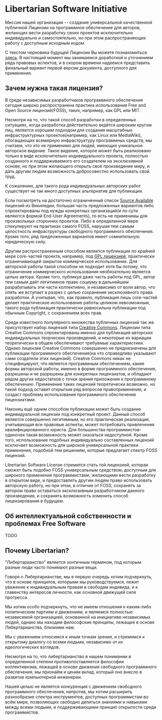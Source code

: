 # Libertarian Software Initiative

Миссия нашей организации -- создание универсальной качественной публичной
Лицензии на программное обеспечение для авторов, желающих вести разработку
своих проектов исключительно индивидуально и самостоятельно, но при этом
распространяющих работу с доступным исходным кодом.

С текстом черновика будущей Лицензии Вы можете познакомиться
[здесь](license-draft-ru.md). В настоящий момент мы занимаемся доработкой и
уточнением ряда правовых аспектов, и в скором времени надеемся представить
финальный вариант первой версии документа, доступного для применения.

## Зачем нужна такая лицензия?

В среде независимых разработчиков программного обеспечения сегодня широко
распространена практика использования Free and Open Source лицензий(FOSS),
таких, например, как GPL или MIT.

Несмотря на то, что такой способ разработки в определенных ситуациях, когда
разработка действительно ведётся широким кругом лиц, является хорошим
подходом для создания масштабных инфраструктурных проектов(например, как Linux
или MediaWiki), обогащающих всемирную инфраструктуру программных средств,
мы считаем, что это не применимо для людей, имеющих уникальное авторское
видение. Такое видение, которое может быть реализовано только в
виде исключительно индивидуального проекта, полностью созданного и
поддерживаемого его создателем на эксклюзивной основе, но при этом желающего
открыть своё произведение миру, и дать другим людям возможность добросовестно
использовать свой труд.

К сожалению, для такого рода индивидуальных авторских работ существует не так
много доступных альтернатив для публикации.

Если посмотреть на достаточно ограниченный список
[Source Available](https://en.wikipedia.org/wiki/Source-available_software#Non-free_licenses)
лицензий из Википедии, большая часть предложенных вариантов либо спроектированы
под нужды конкретных организаций(и по сути являются формой End-User Agreements),
то есть не применимы для произвольных сторонних проектов. Либо в определенной
мере спекулируют на практиках самого FOSS, нарушая тем самым целостность
инфраструктуры свободного программного обеспечения. Кроме того, ряд предложенных
вариантов имеет сомнительную юридическую силу.

Другим распространенным способом является публикация по крайней мере core-частей
проекта, например, под
[GPL лицензией](https://www.gnu.org/licenses/gpl-3.0.html), практически
ограничивающей закрытое коммерческое использование. Для авторской работы такой
способом не подходит хотя бы потому, что ограничение коммерческого использования
необязательно является целью автора. Кроме того, публикуя даже часть работы под
GPL, автор тем самым даёт легитимное право социуму в дальнейшем разрабатывать
эти части коллективно, и независимо от воли автор, что опять же вступает в
разрез с целью сохранения эксклюзивного права разработки. А учитывая, что, как
правило, публикация лишь core-частей делает практическое использование работы
целиком невозможным, такого рода публикация практически равносильна публикации
под обычным Copyright, с сохранением всех прав.

Среди известного популярного множества публичных лицензий так же присутствует
набор лицензий типа [Creative Commons](https://creativecommons.org/). Лицензии
типа Creative Commons спроектированы именно для публикаций авторских
индивидуальных творческих произведений, и некоторые их вариации теоретически в
общем обеспечивают требуемые характеристики. Однако лицензии Creative Commons
совершенно не предназначены для публикации программного обеспечения(на что
справедливо указывают сами создатели этих лицензий). Creative Commons никак не
специфицируют, что является программным обеспечением, какие формы авторской
работы, именно в форме программного обеспечения, разрешены и не разрешены
для конкретных лицензиатов, и обладают рядом других недостатков с точки зрения
приложения к программному обеспечению. Применение таких лицензий теоретически
возможно, но такой подход оставит открытым ряд вопросов правоприменения, и
создаст проблему использования программного обеспечения лицензиатами.

Наконец ещё одним способом публикации может быть создание индивидуальной
лицензии под конкретный проект. Данный способ является совершенно легитимным,
но его практическая реализация, учитывающая все правовые аспекты, может
потребовать привлечения квалифицированного юриста. Для большинства
программистов-одиночек такая возможность может оказаться недоступной. Кроме
того, использование подобных индивидуально составленных лицензий исключает
возможность для широкой универсальной практики применения, подобной тем
решениям, которые предлагает спектр FOSS лицензий.

Libertarian Software License стремится стать той лицензией, которая сможет
быть подобно FOSS универсальным средством, доступным для широкого применения
программистами, желающими вести разработку в открытом виде, и предоставлять
другим людям право использовать авторскую работу, но при этом, в отличие от
FOSS, сохранять за автором право оставаться эксклюзивным разработчиком данного
произведения, и сохранять возможность изменить способ лицензирования в будущем.

## Об интеллектуальной собственности и проблемах Free Software

TODO

## Почему Libertarian?

"Либертарианство" является зонтичным термином, под которым разные люди часто
понимают разные вещи.

Говоря о Либертарианстве, мы в первую очередь хотим подчеркнуть, что в основе
принципов, которыми мы руководствуемся, лежит уважение к индивидуальным правам
и свободам индивида, и к главенству интересов личности, как основной движущей
силе прогресса.

Мы хотим особо подчеркнуть, что не имеем отношения к каким-либо политическим
партиям и движениям, и являемся полностью независимой организацией, основанной
на инициативе независимых людей, однако мы находим философские принципы, лежащие
в основе Либертарианства, близкими нам.

Мы с уважением относимся к иным точкам зрения, и стремимся к открытому диалогу
со всеми людьми, независимо от их идеологических взглядов.

Несмотря на то, что либертарианство в нашем понимании в определенной степени
противопоставляется философии коллективизма, лежащей в основе движения
свободного программного обеспечения, мы признаём и ценим вклад, который оно
внесло в развитие компьютерной инженерии.

Нашей целью не является конкуренция с движением свободного программного
обеспечения, напротив, мы хотим расширить разнообразие спектра инструментов,
доступных программистам во всём мире, позволяющих свободно делиться знаниями и
навыками между всеми людьми, и поддерживающими принцип открытости среди
программистов.
